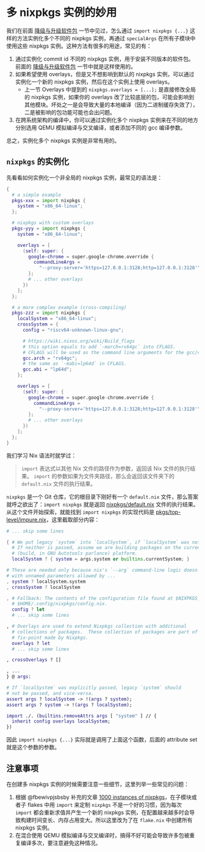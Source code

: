 # 多 nixpkgs 实例的妙用

我们在前面 [降级与升级软件包](../nixos-with-flakes/downgrade-or-upgrade-packages.md)
一节中见过，怎么通过 `import nixpkgs {...}`
这样的方法实例化多个不同的 nixpkgs 实例，再通过 `specialArgs`
在所有子模块中使用这些 nixpkgs 实例。这种方法有很多的用途，常见的有：

1. 通过实例化 commit id 不同的 nixpkgs 实例，用于安装不同版本的软件包。前面的
   [降级与升级软件包](../nixos-with-flakes/downgrade-or-upgrade-packages.md)
   一节中就是这样使用的。
2. 如果希望使用 overlays，但是又不想影响到默认的 nixpkgs 实例，可以通过实例化一个新的 nixpkgs 实例，然后在这个实例上使用 overlays。
   - 上一节 Overlays 中提到的 `nixpkgs.overlays = [...];`
     是直接修改全局的 nixpkgs 实例，如果你的 overlays 改了比较底层的包，可能会影响到其他模块。坏处之一是会导致大量的本地编译（因为二进制缓存失效了），二是被影响的包功能可能也会出问题。
3. 在跨系统架构的编译中，你可以通过实例化多个 nixpkgs 实例来在不同的地方分别选用 QEMU 模拟编译与交叉编译，或者添加不同的 gcc 编译参数。

总之，实例化多个 nixpkgs 实例是非常有用的。

## `nixpkgs` 的实例化

先看看如何实例化一个非全局的 nixpkgs 实例，最常见的语法是：

```nix
{
  # a simple example
  pkgs-xxx = import nixpkgs {
    system = "x86_64-linux";
  };

  # nixpkgs with custom overlays
  pkgs-yyy = import nixpkgs {
    system = "x86_64-linux";

    overlays = [
      (self: super: {
        google-chrome = super.google-chrome.override {
          commandLineArgs =
            "--proxy-server='https=127.0.0.1:3128;http=127.0.0.1:3128'";
        };
        # ... other overlays
      })
    ];
  };

  # a more complex example (cross-compiling)
  pkgs-zzz = import nixpkgs {
    localSystem = "x86_64-linux";
    crossSystem = {
      config = "riscv64-unknown-linux-gnu";

      # https://wiki.nixos.org/wiki/Build_flags
      # this option equals to add `-march=rv64gc` into CFLAGS.
      # CFLAGS will be used as the command line arguments for the gcc/clang.
      gcc.arch = "rv64gc";
      # the same as `-mabi=lp64d` in CFLAGS.
      gcc.abi = "lp64d";
    };

    overlays = [
      (self: super: {
        google-chrome = super.google-chrome.override {
          commandLineArgs =
            "--proxy-server='https=127.0.0.1:3128;http=127.0.0.1:3128'";
        };
        # ... other overlays
      })
    ];
  };
}
```

我们学习 Nix 语法时就学过：

> `import` 表达式以其他 Nix 文件的路径作为参数，返回该 Nix 文件的执行结果。 `import`
> 的参数如果为文件夹路径，那么会返回该文件夹下的 `default.nix` 文件的执行结果。

`nixpkgs` 是一个 Git 仓库，它的根目录下刚好有一个 `default.nix`
文件，那么答案就呼之欲出了：`import nixpkgs` 就是返回
[nixpkgs/default.nix](https://github.com/NixOS/nixpkgs/blob/nixos-23.05/default.nix)
文件的执行结果。从这个文件开始探索，就能找到 `import nixpkgs` 的实现代码是
[pkgs/top-level/impure.nix](https://github.com/NixOS/nixpkgs/blob/nixos-23.05/pkgs/top-level/impure.nix)，这里截取部分内容：

```nix
# ... skip some lines

{ # We put legacy `system` into `localSystem`, if `localSystem` was not passed.
  # If neither is passed, assume we are building packages on the current
  # (build, in GNU Autotools parlance) platform.
  localSystem ? { system = args.system or builtins.currentSystem; }

# These are needed only because nix's `--arg` command-line logic doesn't work
# with unnamed parameters allowed by ...
, system ? localSystem.system
, crossSystem ? localSystem

, # Fallback: The contents of the configuration file found at $NIXPKGS_CONFIG or
  # $HOME/.config/nixpkgs/config.nix.
  config ? let
  # ... skip some lines

, # Overlays are used to extend Nixpkgs collection with additional
  # collections of packages.  These collection of packages are part of the
  # fix-point made by Nixpkgs.
  overlays ? let
  # ... skip some lines

, crossOverlays ? []

, ...
} @ args:

# If `localSystem` was explicitly passed, legacy `system` should
# not be passed, and vice-versa.
assert args ? localSystem -> !(args ? system);
assert args ? system -> !(args ? localSystem);

import ./. (builtins.removeAttrs args [ "system" ] // {
  inherit config overlays localSystem;
})
```

因此 `import nixpkgs {...}` 实际就是调用了上面这个函数，后面的 attribute
set 就是这个参数的参数。

## 注意事项

在创建多 nixpkgs 实例的时候需要注意一些细节，这里列举一些常见的问题：

1. 根据 @fbewivpjsbsby 补充的文章
   [1000 instances of nixpkgs](https://discourse.nixos.org/t/1000-instances-of-nixpkgs/17347)，在子模块或者子 flakes 中用
   `import` 来定制 `nixpkgs` 不是一个好的习惯，因为每次 `import`
   都会重新求值并产生一个新的 nixpkgs 实例，在配置越来越多时会导致构建时间变长、内存占用变大。所以这里改为了在
   `flake.nix` 中创建所有 nixpkgs 实例。
2. 在混合使用 QEMU 模拟编译与交叉编译时，搞得不好可能会导致许多包被重复编译多次，要注意避免这种情况。
